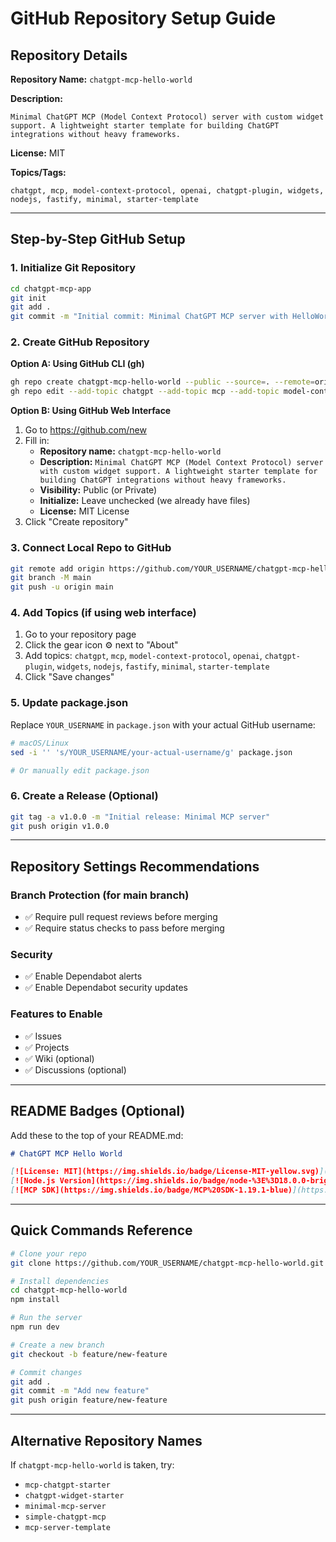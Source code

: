 # GitHub Repository Setup Guide

## Repository Details

**Repository Name:** `chatgpt-mcp-hello-world`

**Description:**
```
Minimal ChatGPT MCP (Model Context Protocol) server with custom widget support. A lightweight starter template for building ChatGPT integrations without heavy frameworks.
```

**License:** MIT

**Topics/Tags:**
```
chatgpt, mcp, model-context-protocol, openai, chatgpt-plugin, widgets, nodejs, fastify, minimal, starter-template
```

---

## Step-by-Step GitHub Setup

### 1. Initialize Git Repository

```bash
cd chatgpt-mcp-app
git init
git add .
git commit -m "Initial commit: Minimal ChatGPT MCP server with HelloWorld widget"
```

### 2. Create GitHub Repository

**Option A: Using GitHub CLI (gh)**
```bash
gh repo create chatgpt-mcp-hello-world --public --source=. --remote=origin --push
gh repo edit --add-topic chatgpt --add-topic mcp --add-topic model-context-protocol --add-topic openai --add-topic nodejs --add-topic fastify
```

**Option B: Using GitHub Web Interface**
1. Go to https://github.com/new
2. Fill in:
   - **Repository name:** `chatgpt-mcp-hello-world`
   - **Description:** `Minimal ChatGPT MCP (Model Context Protocol) server with custom widget support. A lightweight starter template for building ChatGPT integrations without heavy frameworks.`
   - **Visibility:** Public (or Private)
   - **Initialize:** Leave unchecked (we already have files)
   - **License:** MIT License
3. Click "Create repository"

### 3. Connect Local Repo to GitHub

```bash
git remote add origin https://github.com/YOUR_USERNAME/chatgpt-mcp-hello-world.git
git branch -M main
git push -u origin main
```

### 4. Add Topics (if using web interface)

1. Go to your repository page
2. Click the gear icon ⚙️ next to "About"
3. Add topics: `chatgpt`, `mcp`, `model-context-protocol`, `openai`, `chatgpt-plugin`, `widgets`, `nodejs`, `fastify`, `minimal`, `starter-template`
4. Click "Save changes"

### 5. Update package.json

Replace `YOUR_USERNAME` in `package.json` with your actual GitHub username:

```bash
# macOS/Linux
sed -i '' 's/YOUR_USERNAME/your-actual-username/g' package.json

# Or manually edit package.json
```

### 6. Create a Release (Optional)

```bash
git tag -a v1.0.0 -m "Initial release: Minimal MCP server"
git push origin v1.0.0
```

---

## Repository Settings Recommendations

### Branch Protection (for main branch)
- ✅ Require pull request reviews before merging
- ✅ Require status checks to pass before merging

### Security
- ✅ Enable Dependabot alerts
- ✅ Enable Dependabot security updates

### Features to Enable
- ✅ Issues
- ✅ Projects
- ✅ Wiki (optional)
- ✅ Discussions (optional)

---

## README Badges (Optional)

Add these to the top of your README.md:

```markdown
# ChatGPT MCP Hello World

[![License: MIT](https://img.shields.io/badge/License-MIT-yellow.svg)](https://opensource.org/licenses/MIT)
[![Node.js Version](https://img.shields.io/badge/node-%3E%3D18.0.0-brightgreen)](https://nodejs.org/)
[![MCP SDK](https://img.shields.io/badge/MCP%20SDK-1.19.1-blue)](https://modelcontextprotocol.io/)
```

---

## Quick Commands Reference

```bash
# Clone your repo
git clone https://github.com/YOUR_USERNAME/chatgpt-mcp-hello-world.git

# Install dependencies
cd chatgpt-mcp-hello-world
npm install

# Run the server
npm run dev

# Create a new branch
git checkout -b feature/new-feature

# Commit changes
git add .
git commit -m "Add new feature"
git push origin feature/new-feature
```

---

## Alternative Repository Names

If `chatgpt-mcp-hello-world` is taken, try:
- `mcp-chatgpt-starter`
- `chatgpt-widget-starter`
- `minimal-mcp-server`
- `simple-chatgpt-mcp`
- `mcp-server-template`
